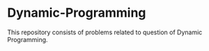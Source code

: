 # Dynamic-Programming
This repository consists of problems related to question of Dynamic Programming.
